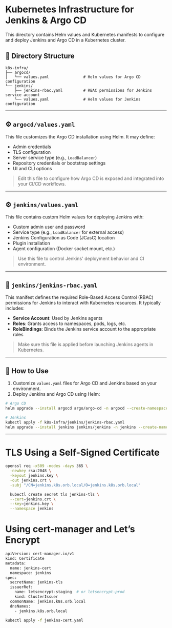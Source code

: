 # Kubernetes Infrastructure for Jenkins & Argo CD

This directory contains Helm values and Kubernetes manifests to configure and deploy Jenkins and Argo CD in a Kubernetes cluster.

## 📁 Directory Structure

```
k8s-infra/
├── argocd/
│   └── values.yaml               # Helm values for Argo CD configuration
└── jenkins/
    ├── jenkins-rbac.yaml         # RBAC permissions for Jenkins service account
    └── values.yaml               # Helm values for Jenkins configuration
```

---

## ⚙️ `argocd/values.yaml`

This file customizes the Argo CD installation using Helm. It may define:

- Admin credentials
- TLS configuration
- Server service type (e.g., `LoadBalancer`)
- Repository credentials or bootstrap settings
- UI and CLI options

> Edit this file to configure how Argo CD is exposed and integrated into your CI/CD workflows.

---

## ⚙️ `jenkins/values.yaml`

This file contains custom Helm values for deploying Jenkins with:

- Custom admin user and password
- Service type (e.g., `LoadBalancer` for external access)
- Jenkins Configuration as Code (JCasC) location
- Plugin installation
- Agent configuration (Docker socket mount, etc.)

> Use this file to control Jenkins' deployment behavior and CI environment.

---

## 🔐 `jenkins/jenkins-rbac.yaml`

This manifest defines the required Role-Based Access Control (RBAC) permissions for Jenkins to interact with Kubernetes resources. It typically includes:

- **Service Account**: Used by Jenkins agents
- **Roles**: Grants access to namespaces, pods, logs, etc.
- **RoleBindings**: Binds the Jenkins service account to the appropriate roles

> Make sure this file is applied before launching Jenkins agents in Kubernetes.

---

## 🚀 How to Use

1. Customize `values.yaml` files for Argo CD and Jenkins based on your environment.
2. Deploy Jenkins and Argo CD using Helm:

```bash
# Argo CD
helm upgrade --install argocd argo/argo-cd -n argocd --create-namespace -f k8s-infra/argocd/values.yaml

# Jenkins
kubectl apply -f k8s-infra/jenkins/jenkins-rbac.yaml
helm upgrade --install jenkins jenkins/jenkins -n jenkins --create-namespace -f k8s-infra/jenkins/values.yaml
```

---

# TLS Using a Self-Signed Certificate

```bash
openssl req -x509 -nodes -days 365 \
  -newkey rsa:2048 \
  -keyout jenkins.key \
  -out jenkins.crt \
  -subj "/CN=jenkins.k8s.orb.local/O=jenkins.k8s.orb.local"

  kubectl create secret tls jenkins-tls \
  --cert=jenkins.crt \
  --key=jenkins.key \
  --namespace jenkins
```

# Using cert-manager and Let’s Encrypt

```bash
apiVersion: cert-manager.io/v1
kind: Certificate
metadata:
  name: jenkins-cert
  namespace: jenkins
spec:
  secretName: jenkins-tls
  issuerRef:
    name: letsencrypt-staging  # or letsencrypt-prod
    kind: ClusterIssuer
  commonName: jenkins.k8s.orb.local
  dnsNames:
    - jenkins.k8s.orb.local

kubectl apply -f jenkins-cert.yaml
```
